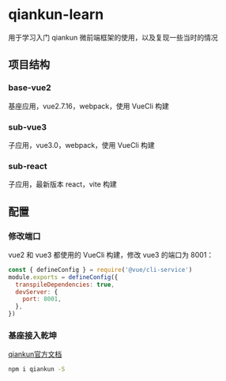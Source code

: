 # qiankun-learn

用于学习入门 qiankun 微前端框架的使用，以及复现一些当时的情况

## 项目结构

### base-vue2

基座应用，vue2.7.16，webpack，使用 VueCli 构建

### sub-vue3

子应用，vue3.0，webpack，使用 VueCli 构建

### sub-react

子应用，最新版本 react，vite 构建

## 配置

### 修改端口

vue2 和 vue3 都使用的 VueCli 构建，修改 vue3 的端口为 8001：

```js
const { defineConfig } = require('@vue/cli-service')
module.exports = defineConfig({
  transpileDependencies: true,
  devServer: {
    port: 8001,
  },
})
```

### 基座接入乾坤

[qiankun官方文档](https://qiankun.umijs.org/zh/guide/getting-started)
```bash
npm i qiankun -S
```
